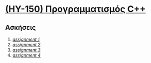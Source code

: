 # [(ΗΥ-150) Προγραμματισμός C++](https://elearn.uoc.gr/enrol/index.php?id=899)

## Ασκήσεις

1. _[assignment 1](https://github.com/keybraker/Computer-Science-Department-Wiki/tree/master/ΜΑΘΗΜΑΤΑ/ΗΥ-150/assignment%201)_ 
2. _[assignment 2](https://github.com/keybraker/Computer-Science-Department-Wiki/tree/master/ΜΑΘΗΜΑΤΑ/ΗΥ-150/assignment%202)_
3. _[assignment 3](https://github.com/keybraker/Computer-Science-Department-Wiki/tree/master/ΜΑΘΗΜΑΤΑ/ΗΥ-150/assignment%203)_
4. _[assignment 4](https://github.com/keybraker/Computer-Science-Department-Wiki/tree/master/ΜΑΘΗΜΑΤΑ/ΗΥ-150/assignment%203)_


